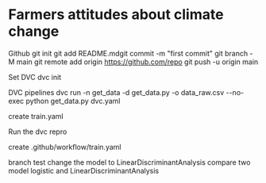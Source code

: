 # Farmers attitudes about climate change

Github
git init 
git add README.mdgit commit -m "first commit"
git branch -M main
git remote add origin https://github.com/repo
git push -u origin main

Set DVC
dvc init

DVC pipelines
dvc run -n get_data -d get_data.py -o data_raw.csv --no-exec python get_data.py
dvc.yaml

create train.yaml

Run the 
dvc repro


create .github/workflow/train.yaml

branch test
change the model to LinearDiscriminantAnalysis
compare two model logistic and LinearDiscriminantAnalysis
